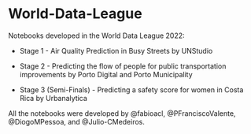 # World-Data-League
Notebooks developed in the World Data League 2022:

- Stage 1 - Air Quality Prediction in Busy Streets by UNStudio

- Stage 2 - Predicting the flow of people for public transportation improvements by Porto Digital and Porto Municipality

- Stage 3 (Semi-Finals) - Predicting a safety score for women in Costa Rica by Urbanalytica

All the notebooks were developed by @fabioacl, @PFranciscoValente, @DiogoMPessoa, and @Julio-CMedeiros.
